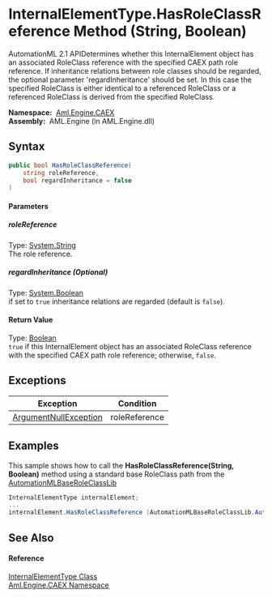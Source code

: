 InternalElementType.HasRoleClassReference Method (String, Boolean)
==================================================================
AutomationML 2.1 APIDetermines whether this InternalElement object has an associated RoleClass reference with the specified CAEX path role reference. If inheritance relations between role classes should be regarded, the optional parameter 'regardInheritance' should be set. In this case the specified RoleClass is either identical to a referenced RoleClass or a referenced RoleClass is derived from the specified RoleClass.

  **Namespace:**  [Aml.Engine.CAEX][1]  
  **Assembly:**  AML.Engine (in AML.Engine.dll)

Syntax
------

```csharp
public bool HasRoleClassReference(
	string roleReference,
	bool regardInheritance = false
)
```

#### Parameters

##### *roleReference*
Type: [System.String][2]  
The role reference.

##### *regardInheritance* (Optional)
Type: [System.Boolean][3]  
 if set to `true` inheritance relations are regarded (default is `false`).

#### Return Value
Type: [Boolean][3]  
`true` if this InternalElement object has an associated RoleClass reference with the specified CAEX path role reference; otherwise, `false`. 

Exceptions
----------

Exception                  | Condition     
-------------------------- | ------------- 
[ArgumentNullException][4] | roleReference 


Examples
--------
 This sample shows how to call the **HasRoleClassReference(String, Boolean)** method using a standard base RoleClass path from the [AutomationMLBaseRoleClassLib][5]
```csharp
InternalElementType internalElement;
...
internalElement.HasRoleClassReference (AutomationMLBaseRoleClassLib.AutomationMLBaseRole);
```


See Also
--------

#### Reference
[InternalElementType Class][6]  
[Aml.Engine.CAEX Namespace][1]  

[1]: ../README.md
[2]: https://docs.microsoft.com/dotnet/api/system.string
[3]: https://docs.microsoft.com/dotnet/api/system.boolean
[4]: https://docs.microsoft.com/dotnet/api/system.argumentnullexception
[5]: ../../Aml.Engine.AmlObjects/AutomationMLBaseRoleClassLib/README.md
[6]: README.md
[7]: https://www.automationml.org
[8]: ../../icons/logoShade.png